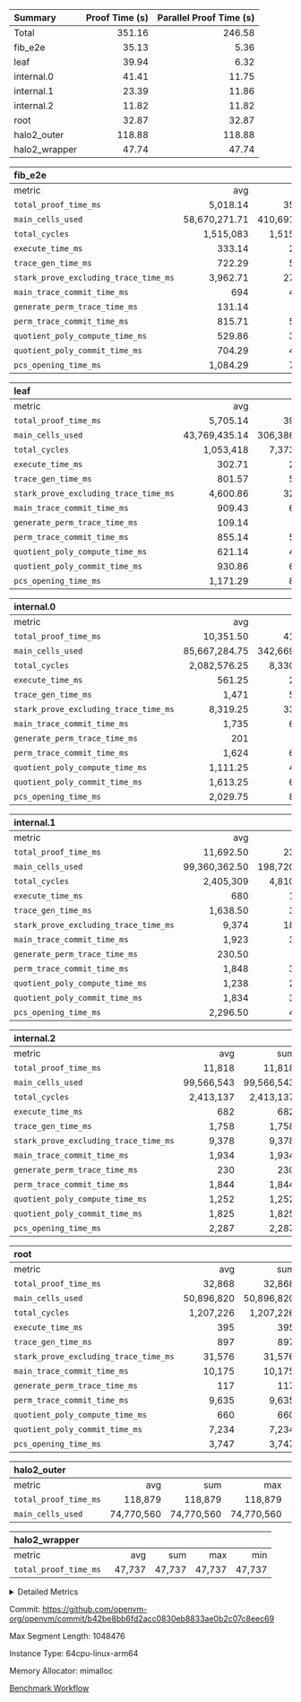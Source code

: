 | Summary | Proof Time (s) | Parallel Proof Time (s) |
|:---|---:|---:|
| Total |  351.16 |  246.58 |
| fib_e2e |  35.13 |  5.36 |
| leaf |  39.94 |  6.32 |
| internal.0 |  41.41 |  11.75 |
| internal.1 |  23.39 |  11.86 |
| internal.2 |  11.82 |  11.82 |
| root |  32.87 |  32.87 |
| halo2_outer |  118.88 |  118.88 |
| halo2_wrapper |  47.74 |  47.74 |


| fib_e2e |||||
|:---|---:|---:|---:|---:|
|metric|avg|sum|max|min|
| `total_proof_time_ms ` |  5,018.14 |  35,127 |  5,359 |  4,878 |
| `main_cells_used     ` |  58,670,271.71 |  410,691,902 |  59,803,937 |  51,985,456 |
| `total_cycles        ` |  1,515,083 |  1,515,083 |  1,515,083 |  1,515,083 |
| `execute_time_ms     ` |  333.14 |  2,332 |  345 |  296 |
| `trace_gen_time_ms   ` |  722.29 |  5,056 |  814 |  615 |
| `stark_prove_excluding_trace_time_ms` |  3,962.71 |  27,739 |  4,270 |  3,731 |
| `main_trace_commit_time_ms` |  694 |  4,858 |  842 |  611 |
| `generate_perm_trace_time_ms` |  131.14 |  918 |  153 |  120 |
| `perm_trace_commit_time_ms` |  815.71 |  5,710 |  877 |  714 |
| `quotient_poly_compute_time_ms` |  529.86 |  3,709 |  541 |  512 |
| `quotient_poly_commit_time_ms` |  704.29 |  4,930 |  795 |  682 |
| `pcs_opening_time_ms ` |  1,084.29 |  7,590 |  1,106 |  1,059 |

| leaf |||||
|:---|---:|---:|---:|---:|
|metric|avg|sum|max|min|
| `total_proof_time_ms ` |  5,705.14 |  39,936 |  6,315 |  5,559 |
| `main_cells_used     ` |  43,769,435.14 |  306,386,046 |  50,685,677 |  41,980,387 |
| `total_cycles        ` |  1,053,418 |  7,373,926 |  1,243,098 |  1,004,233 |
| `execute_time_ms     ` |  302.71 |  2,119 |  333 |  293 |
| `trace_gen_time_ms   ` |  801.57 |  5,611 |  968 |  751 |
| `stark_prove_excluding_trace_time_ms` |  4,600.86 |  32,206 |  5,014 |  4,501 |
| `main_trace_commit_time_ms` |  909.43 |  6,366 |  1,009 |  881 |
| `generate_perm_trace_time_ms` |  109.14 |  764 |  117 |  107 |
| `perm_trace_commit_time_ms` |  855.14 |  5,986 |  922 |  824 |
| `quotient_poly_compute_time_ms` |  621.14 |  4,348 |  684 |  595 |
| `quotient_poly_commit_time_ms` |  930.86 |  6,516 |  1,015 |  898 |
| `pcs_opening_time_ms ` |  1,171.29 |  8,199 |  1,263 |  1,144 |

| internal.0 |||||
|:---|---:|---:|---:|---:|
|metric|avg|sum|max|min|
| `total_proof_time_ms ` |  10,351.50 |  41,406 |  11,749 |  6,477 |
| `main_cells_used     ` |  85,667,284.75 |  342,669,139 |  97,631,919 |  49,884,982 |
| `total_cycles        ` |  2,082,576.25 |  8,330,305 |  2,380,153 |  1,190,374 |
| `execute_time_ms     ` |  561.25 |  2,245 |  648 |  323 |
| `trace_gen_time_ms   ` |  1,471 |  5,884 |  1,731 |  1,001 |
| `stark_prove_excluding_trace_time_ms` |  8,319.25 |  33,277 |  9,385 |  5,153 |
| `main_trace_commit_time_ms` |  1,735 |  6,940 |  1,954 |  1,146 |
| `generate_perm_trace_time_ms` |  201 |  804 |  230 |  118 |
| `perm_trace_commit_time_ms` |  1,624 |  6,496 |  1,864 |  925 |
| `quotient_poly_compute_time_ms` |  1,111.25 |  4,445 |  1,269 |  681 |
| `quotient_poly_commit_time_ms` |  1,613.25 |  6,453 |  1,825 |  1,009 |
| `pcs_opening_time_ms ` |  2,029.75 |  8,119 |  2,309 |  1,269 |

| internal.1 |||||
|:---|---:|---:|---:|---:|
|metric|avg|sum|max|min|
| `total_proof_time_ms ` |  11,692.50 |  23,385 |  11,858 |  11,527 |
| `main_cells_used     ` |  99,360,362.50 |  198,720,725 |  99,566,651 |  99,154,074 |
| `total_cycles        ` |  2,405,309 |  4,810,618 |  2,413,149 |  2,397,469 |
| `execute_time_ms     ` |  680 |  1,360 |  683 |  677 |
| `trace_gen_time_ms   ` |  1,638.50 |  3,277 |  1,770 |  1,507 |
| `stark_prove_excluding_trace_time_ms` |  9,374 |  18,748 |  9,411 |  9,337 |
| `main_trace_commit_time_ms` |  1,923 |  3,846 |  1,927 |  1,919 |
| `generate_perm_trace_time_ms` |  230.50 |  461 |  233 |  228 |
| `perm_trace_commit_time_ms` |  1,848 |  3,696 |  1,853 |  1,843 |
| `quotient_poly_compute_time_ms` |  1,238 |  2,476 |  1,241 |  1,235 |
| `quotient_poly_commit_time_ms` |  1,834 |  3,668 |  1,838 |  1,830 |
| `pcs_opening_time_ms ` |  2,296.50 |  4,593 |  2,325 |  2,268 |

| internal.2 |||||
|:---|---:|---:|---:|---:|
|metric|avg|sum|max|min|
| `total_proof_time_ms ` |  11,818 |  11,818 |  11,818 |  11,818 |
| `main_cells_used     ` |  99,566,543 |  99,566,543 |  99,566,543 |  99,566,543 |
| `total_cycles        ` |  2,413,137 |  2,413,137 |  2,413,137 |  2,413,137 |
| `execute_time_ms     ` |  682 |  682 |  682 |  682 |
| `trace_gen_time_ms   ` |  1,758 |  1,758 |  1,758 |  1,758 |
| `stark_prove_excluding_trace_time_ms` |  9,378 |  9,378 |  9,378 |  9,378 |
| `main_trace_commit_time_ms` |  1,934 |  1,934 |  1,934 |  1,934 |
| `generate_perm_trace_time_ms` |  230 |  230 |  230 |  230 |
| `perm_trace_commit_time_ms` |  1,844 |  1,844 |  1,844 |  1,844 |
| `quotient_poly_compute_time_ms` |  1,252 |  1,252 |  1,252 |  1,252 |
| `quotient_poly_commit_time_ms` |  1,825 |  1,825 |  1,825 |  1,825 |
| `pcs_opening_time_ms ` |  2,287 |  2,287 |  2,287 |  2,287 |

| root |||||
|:---|---:|---:|---:|---:|
|metric|avg|sum|max|min|
| `total_proof_time_ms ` |  32,868 |  32,868 |  32,868 |  32,868 |
| `main_cells_used     ` |  50,896,820 |  50,896,820 |  50,896,820 |  50,896,820 |
| `total_cycles        ` |  1,207,226 |  1,207,226 |  1,207,226 |  1,207,226 |
| `execute_time_ms     ` |  395 |  395 |  395 |  395 |
| `trace_gen_time_ms   ` |  897 |  897 |  897 |  897 |
| `stark_prove_excluding_trace_time_ms` |  31,576 |  31,576 |  31,576 |  31,576 |
| `main_trace_commit_time_ms` |  10,175 |  10,175 |  10,175 |  10,175 |
| `generate_perm_trace_time_ms` |  117 |  117 |  117 |  117 |
| `perm_trace_commit_time_ms` |  9,635 |  9,635 |  9,635 |  9,635 |
| `quotient_poly_compute_time_ms` |  660 |  660 |  660 |  660 |
| `quotient_poly_commit_time_ms` |  7,234 |  7,234 |  7,234 |  7,234 |
| `pcs_opening_time_ms ` |  3,747 |  3,747 |  3,747 |  3,747 |

| halo2_outer |||||
|:---|---:|---:|---:|---:|
|metric|avg|sum|max|min|
| `total_proof_time_ms ` |  118,879 |  118,879 |  118,879 |  118,879 |
| `main_cells_used     ` |  74,770,560 |  74,770,560 |  74,770,560 |  74,770,560 |

| halo2_wrapper |||||
|:---|---:|---:|---:|---:|
|metric|avg|sum|max|min|
| `total_proof_time_ms ` |  47,737 |  47,737 |  47,737 |  47,737 |



<details>
<summary>Detailed Metrics</summary>

|  | execute_time_ms |
| --- |
|  | 345 | 

| group | total_proof_time_ms | num_segments | main_cells_used |
| --- | --- | --- | --- |
| fib_e2e |  | 7 |  | 
| halo2_outer | 118,879 |  | 74,770,560 | 
| halo2_wrapper | 47,737 |  |  | 

| group | air_name | idx | rows | prep_cols | perm_cols | main_cols | cells |
| --- | --- | --- | --- | --- | --- | --- | --- |
| internal.0 | AccessAdapterAir<2> | 0 | 524,288 |  | 12 | 11 | 12,058,624 | 
| internal.0 | AccessAdapterAir<2> | 1 | 524,288 |  | 12 | 11 | 12,058,624 | 
| internal.0 | AccessAdapterAir<2> | 2 | 524,288 |  | 12 | 11 | 12,058,624 | 
| internal.0 | AccessAdapterAir<2> | 3 | 262,144 |  | 12 | 11 | 6,029,312 | 
| internal.0 | AccessAdapterAir<4> | 0 | 262,144 |  | 12 | 13 | 6,553,600 | 
| internal.0 | AccessAdapterAir<4> | 1 | 262,144 |  | 12 | 13 | 6,553,600 | 
| internal.0 | AccessAdapterAir<4> | 2 | 262,144 |  | 12 | 13 | 6,553,600 | 
| internal.0 | AccessAdapterAir<4> | 3 | 131,072 |  | 12 | 13 | 3,276,800 | 
| internal.0 | AccessAdapterAir<8> | 0 | 512 |  | 12 | 17 | 14,848 | 
| internal.0 | AccessAdapterAir<8> | 1 | 512 |  | 12 | 17 | 14,848 | 
| internal.0 | AccessAdapterAir<8> | 2 | 512 |  | 12 | 17 | 14,848 | 
| internal.0 | AccessAdapterAir<8> | 3 | 256 |  | 12 | 17 | 7,424 | 
| internal.0 | FriReducedOpeningAir | 0 | 262,144 |  | 36 | 25 | 15,990,784 | 
| internal.0 | FriReducedOpeningAir | 1 | 262,144 |  | 36 | 25 | 15,990,784 | 
| internal.0 | FriReducedOpeningAir | 2 | 262,144 |  | 36 | 25 | 15,990,784 | 
| internal.0 | FriReducedOpeningAir | 3 | 131,072 |  | 36 | 25 | 7,995,392 | 
| internal.0 | NativePoseidon2Air<BabyBearParameters>, 1> | 0 | 65,536 |  | 160 | 399 | 36,634,624 | 
| internal.0 | NativePoseidon2Air<BabyBearParameters>, 1> | 1 | 65,536 |  | 160 | 399 | 36,634,624 | 
| internal.0 | NativePoseidon2Air<BabyBearParameters>, 1> | 2 | 65,536 |  | 160 | 399 | 36,634,624 | 
| internal.0 | NativePoseidon2Air<BabyBearParameters>, 1> | 3 | 32,768 |  | 160 | 399 | 18,317,312 | 
| internal.0 | PhantomAir | 0 | 32,768 |  | 8 | 6 | 458,752 | 
| internal.0 | PhantomAir | 1 | 32,768 |  | 8 | 6 | 458,752 | 
| internal.0 | PhantomAir | 2 | 32,768 |  | 8 | 6 | 458,752 | 
| internal.0 | PhantomAir | 3 | 16,384 |  | 8 | 6 | 229,376 | 
| internal.0 | ProgramAir | 0 | 262,144 |  | 8 | 10 | 4,718,592 | 
| internal.0 | ProgramAir | 1 | 262,144 |  | 8 | 10 | 4,718,592 | 
| internal.0 | ProgramAir | 2 | 262,144 |  | 8 | 10 | 4,718,592 | 
| internal.0 | ProgramAir | 3 | 262,144 |  | 8 | 10 | 4,718,592 | 
| internal.0 | VariableRangeCheckerAir | 0 | 262,144 | 2 | 8 | 1 | 2,359,296 | 
| internal.0 | VariableRangeCheckerAir | 1 | 262,144 | 2 | 8 | 1 | 2,359,296 | 
| internal.0 | VariableRangeCheckerAir | 2 | 262,144 | 2 | 8 | 1 | 2,359,296 | 
| internal.0 | VariableRangeCheckerAir | 3 | 262,144 | 2 | 8 | 1 | 2,359,296 | 
| internal.0 | VmAirWrapper<AluNativeAdapterAir, FieldArithmeticCoreAir> | 0 | 2,097,152 |  | 20 | 29 | 102,760,448 | 
| internal.0 | VmAirWrapper<AluNativeAdapterAir, FieldArithmeticCoreAir> | 1 | 2,097,152 |  | 20 | 29 | 102,760,448 | 
| internal.0 | VmAirWrapper<AluNativeAdapterAir, FieldArithmeticCoreAir> | 2 | 2,097,152 |  | 20 | 29 | 102,760,448 | 
| internal.0 | VmAirWrapper<AluNativeAdapterAir, FieldArithmeticCoreAir> | 3 | 1,048,576 |  | 20 | 29 | 51,380,224 | 
| internal.0 | VmAirWrapper<BranchNativeAdapterAir, BranchEqualCoreAir<1> | 0 | 524,288 |  | 16 | 23 | 20,447,232 | 
| internal.0 | VmAirWrapper<BranchNativeAdapterAir, BranchEqualCoreAir<1> | 1 | 524,288 |  | 16 | 23 | 20,447,232 | 
| internal.0 | VmAirWrapper<BranchNativeAdapterAir, BranchEqualCoreAir<1> | 2 | 524,288 |  | 16 | 23 | 20,447,232 | 
| internal.0 | VmAirWrapper<BranchNativeAdapterAir, BranchEqualCoreAir<1> | 3 | 262,144 |  | 16 | 23 | 10,223,616 | 
| internal.0 | VmAirWrapper<JalNativeAdapterAir, JalCoreAir> | 0 | 65,536 |  | 12 | 9 | 1,376,256 | 
| internal.0 | VmAirWrapper<JalNativeAdapterAir, JalCoreAir> | 1 | 65,536 |  | 12 | 9 | 1,376,256 | 
| internal.0 | VmAirWrapper<JalNativeAdapterAir, JalCoreAir> | 2 | 65,536 |  | 12 | 9 | 1,376,256 | 
| internal.0 | VmAirWrapper<JalNativeAdapterAir, JalCoreAir> | 3 | 32,768 |  | 12 | 9 | 688,128 | 
| internal.0 | VmAirWrapper<NativeAdapterAir<2, 0>, PublicValuesCoreAir> | 0 | 64 |  | 16 | 23 | 2,496 | 
| internal.0 | VmAirWrapper<NativeAdapterAir<2, 0>, PublicValuesCoreAir> | 1 | 64 |  | 16 | 23 | 2,496 | 
| internal.0 | VmAirWrapper<NativeAdapterAir<2, 0>, PublicValuesCoreAir> | 2 | 64 |  | 16 | 23 | 2,496 | 
| internal.0 | VmAirWrapper<NativeAdapterAir<2, 0>, PublicValuesCoreAir> | 3 | 64 |  | 16 | 23 | 2,496 | 
| internal.0 | VmAirWrapper<NativeLoadStoreAdapterAir<1>, NativeLoadStoreCoreAir<1> | 0 | 1,048,576 |  | 24 | 22 | 48,234,496 | 
| internal.0 | VmAirWrapper<NativeLoadStoreAdapterAir<1>, NativeLoadStoreCoreAir<1> | 1 | 1,048,576 |  | 24 | 22 | 48,234,496 | 
| internal.0 | VmAirWrapper<NativeLoadStoreAdapterAir<1>, NativeLoadStoreCoreAir<1> | 2 | 1,048,576 |  | 24 | 22 | 48,234,496 | 
| internal.0 | VmAirWrapper<NativeLoadStoreAdapterAir<1>, NativeLoadStoreCoreAir<1> | 3 | 524,288 |  | 24 | 22 | 24,117,248 | 
| internal.0 | VmAirWrapper<NativeLoadStoreAdapterAir<4>, NativeLoadStoreCoreAir<4> | 0 | 131,072 |  | 24 | 31 | 7,208,960 | 
| internal.0 | VmAirWrapper<NativeLoadStoreAdapterAir<4>, NativeLoadStoreCoreAir<4> | 1 | 131,072 |  | 24 | 31 | 7,208,960 | 
| internal.0 | VmAirWrapper<NativeLoadStoreAdapterAir<4>, NativeLoadStoreCoreAir<4> | 2 | 131,072 |  | 24 | 31 | 7,208,960 | 
| internal.0 | VmAirWrapper<NativeLoadStoreAdapterAir<4>, NativeLoadStoreCoreAir<4> | 3 | 65,536 |  | 24 | 31 | 3,604,480 | 
| internal.0 | VmAirWrapper<NativeVectorizedAdapterAir<4>, FieldExtensionCoreAir> | 0 | 131,072 |  | 20 | 38 | 7,602,176 | 
| internal.0 | VmAirWrapper<NativeVectorizedAdapterAir<4>, FieldExtensionCoreAir> | 1 | 131,072 |  | 20 | 38 | 7,602,176 | 
| internal.0 | VmAirWrapper<NativeVectorizedAdapterAir<4>, FieldExtensionCoreAir> | 2 | 131,072 |  | 20 | 38 | 7,602,176 | 
| internal.0 | VmAirWrapper<NativeVectorizedAdapterAir<4>, FieldExtensionCoreAir> | 3 | 65,536 |  | 20 | 38 | 3,801,088 | 
| internal.0 | VmConnectorAir | 0 | 2 | 1 | 8 | 4 | 24 | 
| internal.0 | VmConnectorAir | 1 | 2 | 1 | 8 | 4 | 24 | 
| internal.0 | VmConnectorAir | 2 | 2 | 1 | 8 | 4 | 24 | 
| internal.0 | VmConnectorAir | 3 | 2 | 1 | 8 | 4 | 24 | 
| internal.0 | VolatileBoundaryAir | 0 | 524,288 |  | 8 | 11 | 9,961,472 | 
| internal.0 | VolatileBoundaryAir | 1 | 524,288 |  | 8 | 11 | 9,961,472 | 
| internal.0 | VolatileBoundaryAir | 2 | 524,288 |  | 8 | 11 | 9,961,472 | 
| internal.0 | VolatileBoundaryAir | 3 | 262,144 |  | 8 | 11 | 4,980,736 | 
| internal.1 | AccessAdapterAir<2> | 4 | 524,288 |  | 12 | 11 | 12,058,624 | 
| internal.1 | AccessAdapterAir<2> | 5 | 524,288 |  | 12 | 11 | 12,058,624 | 
| internal.1 | AccessAdapterAir<4> | 4 | 262,144 |  | 12 | 13 | 6,553,600 | 
| internal.1 | AccessAdapterAir<4> | 5 | 262,144 |  | 12 | 13 | 6,553,600 | 
| internal.1 | AccessAdapterAir<8> | 4 | 512 |  | 12 | 17 | 14,848 | 
| internal.1 | AccessAdapterAir<8> | 5 | 512 |  | 12 | 17 | 14,848 | 
| internal.1 | FriReducedOpeningAir | 4 | 262,144 |  | 36 | 25 | 15,990,784 | 
| internal.1 | FriReducedOpeningAir | 5 | 262,144 |  | 36 | 25 | 15,990,784 | 
| internal.1 | NativePoseidon2Air<BabyBearParameters>, 1> | 4 | 65,536 |  | 160 | 399 | 36,634,624 | 
| internal.1 | NativePoseidon2Air<BabyBearParameters>, 1> | 5 | 65,536 |  | 160 | 399 | 36,634,624 | 
| internal.1 | PhantomAir | 4 | 32,768 |  | 8 | 6 | 458,752 | 
| internal.1 | PhantomAir | 5 | 32,768 |  | 8 | 6 | 458,752 | 
| internal.1 | ProgramAir | 4 | 262,144 |  | 8 | 10 | 4,718,592 | 
| internal.1 | ProgramAir | 5 | 262,144 |  | 8 | 10 | 4,718,592 | 
| internal.1 | VariableRangeCheckerAir | 4 | 262,144 | 2 | 8 | 1 | 2,359,296 | 
| internal.1 | VariableRangeCheckerAir | 5 | 262,144 | 2 | 8 | 1 | 2,359,296 | 
| internal.1 | VmAirWrapper<AluNativeAdapterAir, FieldArithmeticCoreAir> | 4 | 2,097,152 |  | 20 | 29 | 102,760,448 | 
| internal.1 | VmAirWrapper<AluNativeAdapterAir, FieldArithmeticCoreAir> | 5 | 2,097,152 |  | 20 | 29 | 102,760,448 | 
| internal.1 | VmAirWrapper<BranchNativeAdapterAir, BranchEqualCoreAir<1> | 4 | 524,288 |  | 16 | 23 | 20,447,232 | 
| internal.1 | VmAirWrapper<BranchNativeAdapterAir, BranchEqualCoreAir<1> | 5 | 524,288 |  | 16 | 23 | 20,447,232 | 
| internal.1 | VmAirWrapper<JalNativeAdapterAir, JalCoreAir> | 4 | 65,536 |  | 12 | 9 | 1,376,256 | 
| internal.1 | VmAirWrapper<JalNativeAdapterAir, JalCoreAir> | 5 | 65,536 |  | 12 | 9 | 1,376,256 | 
| internal.1 | VmAirWrapper<NativeAdapterAir<2, 0>, PublicValuesCoreAir> | 4 | 64 |  | 16 | 23 | 2,496 | 
| internal.1 | VmAirWrapper<NativeAdapterAir<2, 0>, PublicValuesCoreAir> | 5 | 64 |  | 16 | 23 | 2,496 | 
| internal.1 | VmAirWrapper<NativeLoadStoreAdapterAir<1>, NativeLoadStoreCoreAir<1> | 4 | 1,048,576 |  | 24 | 22 | 48,234,496 | 
| internal.1 | VmAirWrapper<NativeLoadStoreAdapterAir<1>, NativeLoadStoreCoreAir<1> | 5 | 1,048,576 |  | 24 | 22 | 48,234,496 | 
| internal.1 | VmAirWrapper<NativeLoadStoreAdapterAir<4>, NativeLoadStoreCoreAir<4> | 4 | 131,072 |  | 24 | 31 | 7,208,960 | 
| internal.1 | VmAirWrapper<NativeLoadStoreAdapterAir<4>, NativeLoadStoreCoreAir<4> | 5 | 131,072 |  | 24 | 31 | 7,208,960 | 
| internal.1 | VmAirWrapper<NativeVectorizedAdapterAir<4>, FieldExtensionCoreAir> | 4 | 131,072 |  | 20 | 38 | 7,602,176 | 
| internal.1 | VmAirWrapper<NativeVectorizedAdapterAir<4>, FieldExtensionCoreAir> | 5 | 131,072 |  | 20 | 38 | 7,602,176 | 
| internal.1 | VmConnectorAir | 4 | 2 | 1 | 8 | 4 | 24 | 
| internal.1 | VmConnectorAir | 5 | 2 | 1 | 8 | 4 | 24 | 
| internal.1 | VolatileBoundaryAir | 4 | 524,288 |  | 8 | 11 | 9,961,472 | 
| internal.1 | VolatileBoundaryAir | 5 | 524,288 |  | 8 | 11 | 9,961,472 | 
| internal.2 | AccessAdapterAir<2> | 6 | 524,288 |  | 12 | 11 | 12,058,624 | 
| internal.2 | AccessAdapterAir<4> | 6 | 262,144 |  | 12 | 13 | 6,553,600 | 
| internal.2 | AccessAdapterAir<8> | 6 | 512 |  | 12 | 17 | 14,848 | 
| internal.2 | FriReducedOpeningAir | 6 | 262,144 |  | 36 | 25 | 15,990,784 | 
| internal.2 | NativePoseidon2Air<BabyBearParameters>, 1> | 6 | 65,536 |  | 160 | 399 | 36,634,624 | 
| internal.2 | PhantomAir | 6 | 32,768 |  | 8 | 6 | 458,752 | 
| internal.2 | ProgramAir | 6 | 262,144 |  | 8 | 10 | 4,718,592 | 
| internal.2 | VariableRangeCheckerAir | 6 | 262,144 | 2 | 8 | 1 | 2,359,296 | 
| internal.2 | VmAirWrapper<AluNativeAdapterAir, FieldArithmeticCoreAir> | 6 | 2,097,152 |  | 20 | 29 | 102,760,448 | 
| internal.2 | VmAirWrapper<BranchNativeAdapterAir, BranchEqualCoreAir<1> | 6 | 524,288 |  | 16 | 23 | 20,447,232 | 
| internal.2 | VmAirWrapper<JalNativeAdapterAir, JalCoreAir> | 6 | 65,536 |  | 12 | 9 | 1,376,256 | 
| internal.2 | VmAirWrapper<NativeAdapterAir<2, 0>, PublicValuesCoreAir> | 6 | 64 |  | 16 | 23 | 2,496 | 
| internal.2 | VmAirWrapper<NativeLoadStoreAdapterAir<1>, NativeLoadStoreCoreAir<1> | 6 | 1,048,576 |  | 24 | 22 | 48,234,496 | 
| internal.2 | VmAirWrapper<NativeLoadStoreAdapterAir<4>, NativeLoadStoreCoreAir<4> | 6 | 131,072 |  | 24 | 31 | 7,208,960 | 
| internal.2 | VmAirWrapper<NativeVectorizedAdapterAir<4>, FieldExtensionCoreAir> | 6 | 131,072 |  | 20 | 38 | 7,602,176 | 
| internal.2 | VmConnectorAir | 6 | 2 | 1 | 8 | 4 | 24 | 
| internal.2 | VolatileBoundaryAir | 6 | 524,288 |  | 8 | 11 | 9,961,472 | 
| leaf | AccessAdapterAir<2> | 0 | 262,144 |  | 12 | 11 | 6,029,312 | 
| leaf | AccessAdapterAir<2> | 1 | 262,144 |  | 12 | 11 | 6,029,312 | 
| leaf | AccessAdapterAir<2> | 2 | 262,144 |  | 12 | 11 | 6,029,312 | 
| leaf | AccessAdapterAir<2> | 3 | 262,144 |  | 12 | 11 | 6,029,312 | 
| leaf | AccessAdapterAir<2> | 4 | 262,144 |  | 12 | 11 | 6,029,312 | 
| leaf | AccessAdapterAir<2> | 5 | 262,144 |  | 12 | 11 | 6,029,312 | 
| leaf | AccessAdapterAir<2> | 6 | 262,144 |  | 12 | 11 | 6,029,312 | 
| leaf | AccessAdapterAir<4> | 0 | 131,072 |  | 12 | 13 | 3,276,800 | 
| leaf | AccessAdapterAir<4> | 1 | 131,072 |  | 12 | 13 | 3,276,800 | 
| leaf | AccessAdapterAir<4> | 2 | 131,072 |  | 12 | 13 | 3,276,800 | 
| leaf | AccessAdapterAir<4> | 3 | 131,072 |  | 12 | 13 | 3,276,800 | 
| leaf | AccessAdapterAir<4> | 4 | 131,072 |  | 12 | 13 | 3,276,800 | 
| leaf | AccessAdapterAir<4> | 5 | 131,072 |  | 12 | 13 | 3,276,800 | 
| leaf | AccessAdapterAir<4> | 6 | 131,072 |  | 12 | 13 | 3,276,800 | 
| leaf | AccessAdapterAir<8> | 0 | 256 |  | 12 | 17 | 7,424 | 
| leaf | AccessAdapterAir<8> | 1 | 256 |  | 12 | 17 | 7,424 | 
| leaf | AccessAdapterAir<8> | 2 | 256 |  | 12 | 17 | 7,424 | 
| leaf | AccessAdapterAir<8> | 3 | 256 |  | 12 | 17 | 7,424 | 
| leaf | AccessAdapterAir<8> | 4 | 256 |  | 12 | 17 | 7,424 | 
| leaf | AccessAdapterAir<8> | 5 | 256 |  | 12 | 17 | 7,424 | 
| leaf | AccessAdapterAir<8> | 6 | 512 |  | 12 | 17 | 14,848 | 
| leaf | FriReducedOpeningAir | 0 | 131,072 |  | 36 | 25 | 7,995,392 | 
| leaf | FriReducedOpeningAir | 1 | 131,072 |  | 36 | 25 | 7,995,392 | 
| leaf | FriReducedOpeningAir | 2 | 131,072 |  | 36 | 25 | 7,995,392 | 
| leaf | FriReducedOpeningAir | 3 | 131,072 |  | 36 | 25 | 7,995,392 | 
| leaf | FriReducedOpeningAir | 4 | 131,072 |  | 36 | 25 | 7,995,392 | 
| leaf | FriReducedOpeningAir | 5 | 131,072 |  | 36 | 25 | 7,995,392 | 
| leaf | FriReducedOpeningAir | 6 | 131,072 |  | 36 | 25 | 7,995,392 | 
| leaf | NativePoseidon2Air<BabyBearParameters>, 1> | 0 | 32,768 |  | 160 | 399 | 18,317,312 | 
| leaf | NativePoseidon2Air<BabyBearParameters>, 1> | 1 | 32,768 |  | 160 | 399 | 18,317,312 | 
| leaf | NativePoseidon2Air<BabyBearParameters>, 1> | 2 | 32,768 |  | 160 | 399 | 18,317,312 | 
| leaf | NativePoseidon2Air<BabyBearParameters>, 1> | 3 | 32,768 |  | 160 | 399 | 18,317,312 | 
| leaf | NativePoseidon2Air<BabyBearParameters>, 1> | 4 | 32,768 |  | 160 | 399 | 18,317,312 | 
| leaf | NativePoseidon2Air<BabyBearParameters>, 1> | 5 | 32,768 |  | 160 | 399 | 18,317,312 | 
| leaf | NativePoseidon2Air<BabyBearParameters>, 1> | 6 | 32,768 |  | 160 | 399 | 18,317,312 | 
| leaf | PhantomAir | 0 | 16,384 |  | 8 | 6 | 229,376 | 
| leaf | PhantomAir | 1 | 8,192 |  | 8 | 6 | 114,688 | 
| leaf | PhantomAir | 2 | 8,192 |  | 8 | 6 | 114,688 | 
| leaf | PhantomAir | 3 | 8,192 |  | 8 | 6 | 114,688 | 
| leaf | PhantomAir | 4 | 8,192 |  | 8 | 6 | 114,688 | 
| leaf | PhantomAir | 5 | 8,192 |  | 8 | 6 | 114,688 | 
| leaf | PhantomAir | 6 | 16,384 |  | 8 | 6 | 229,376 | 
| leaf | ProgramAir | 0 | 131,072 |  | 8 | 10 | 2,359,296 | 
| leaf | ProgramAir | 1 | 131,072 |  | 8 | 10 | 2,359,296 | 
| leaf | ProgramAir | 2 | 131,072 |  | 8 | 10 | 2,359,296 | 
| leaf | ProgramAir | 3 | 131,072 |  | 8 | 10 | 2,359,296 | 
| leaf | ProgramAir | 4 | 131,072 |  | 8 | 10 | 2,359,296 | 
| leaf | ProgramAir | 5 | 131,072 |  | 8 | 10 | 2,359,296 | 
| leaf | ProgramAir | 6 | 131,072 |  | 8 | 10 | 2,359,296 | 
| leaf | VariableRangeCheckerAir | 0 | 262,144 | 2 | 8 | 1 | 2,359,296 | 
| leaf | VariableRangeCheckerAir | 1 | 262,144 | 2 | 8 | 1 | 2,359,296 | 
| leaf | VariableRangeCheckerAir | 2 | 262,144 | 2 | 8 | 1 | 2,359,296 | 
| leaf | VariableRangeCheckerAir | 3 | 262,144 | 2 | 8 | 1 | 2,359,296 | 
| leaf | VariableRangeCheckerAir | 4 | 262,144 | 2 | 8 | 1 | 2,359,296 | 
| leaf | VariableRangeCheckerAir | 5 | 262,144 | 2 | 8 | 1 | 2,359,296 | 
| leaf | VariableRangeCheckerAir | 6 | 262,144 | 2 | 8 | 1 | 2,359,296 | 
| leaf | VmAirWrapper<AluNativeAdapterAir, FieldArithmeticCoreAir> | 0 | 1,048,576 |  | 20 | 29 | 51,380,224 | 
| leaf | VmAirWrapper<AluNativeAdapterAir, FieldArithmeticCoreAir> | 1 | 1,048,576 |  | 20 | 29 | 51,380,224 | 
| leaf | VmAirWrapper<AluNativeAdapterAir, FieldArithmeticCoreAir> | 2 | 1,048,576 |  | 20 | 29 | 51,380,224 | 
| leaf | VmAirWrapper<AluNativeAdapterAir, FieldArithmeticCoreAir> | 3 | 1,048,576 |  | 20 | 29 | 51,380,224 | 
| leaf | VmAirWrapper<AluNativeAdapterAir, FieldArithmeticCoreAir> | 4 | 1,048,576 |  | 20 | 29 | 51,380,224 | 
| leaf | VmAirWrapper<AluNativeAdapterAir, FieldArithmeticCoreAir> | 5 | 1,048,576 |  | 20 | 29 | 51,380,224 | 
| leaf | VmAirWrapper<AluNativeAdapterAir, FieldArithmeticCoreAir> | 6 | 1,048,576 |  | 20 | 29 | 51,380,224 | 
| leaf | VmAirWrapper<BranchNativeAdapterAir, BranchEqualCoreAir<1> | 0 | 262,144 |  | 16 | 23 | 10,223,616 | 
| leaf | VmAirWrapper<BranchNativeAdapterAir, BranchEqualCoreAir<1> | 1 | 262,144 |  | 16 | 23 | 10,223,616 | 
| leaf | VmAirWrapper<BranchNativeAdapterAir, BranchEqualCoreAir<1> | 2 | 262,144 |  | 16 | 23 | 10,223,616 | 
| leaf | VmAirWrapper<BranchNativeAdapterAir, BranchEqualCoreAir<1> | 3 | 262,144 |  | 16 | 23 | 10,223,616 | 
| leaf | VmAirWrapper<BranchNativeAdapterAir, BranchEqualCoreAir<1> | 4 | 262,144 |  | 16 | 23 | 10,223,616 | 
| leaf | VmAirWrapper<BranchNativeAdapterAir, BranchEqualCoreAir<1> | 5 | 262,144 |  | 16 | 23 | 10,223,616 | 
| leaf | VmAirWrapper<BranchNativeAdapterAir, BranchEqualCoreAir<1> | 6 | 262,144 |  | 16 | 23 | 10,223,616 | 
| leaf | VmAirWrapper<JalNativeAdapterAir, JalCoreAir> | 0 | 32,768 |  | 12 | 9 | 688,128 | 
| leaf | VmAirWrapper<JalNativeAdapterAir, JalCoreAir> | 1 | 32,768 |  | 12 | 9 | 688,128 | 
| leaf | VmAirWrapper<JalNativeAdapterAir, JalCoreAir> | 2 | 32,768 |  | 12 | 9 | 688,128 | 
| leaf | VmAirWrapper<JalNativeAdapterAir, JalCoreAir> | 3 | 32,768 |  | 12 | 9 | 688,128 | 
| leaf | VmAirWrapper<JalNativeAdapterAir, JalCoreAir> | 4 | 32,768 |  | 12 | 9 | 688,128 | 
| leaf | VmAirWrapper<JalNativeAdapterAir, JalCoreAir> | 5 | 32,768 |  | 12 | 9 | 688,128 | 
| leaf | VmAirWrapper<JalNativeAdapterAir, JalCoreAir> | 6 | 32,768 |  | 12 | 9 | 688,128 | 
| leaf | VmAirWrapper<NativeAdapterAir<2, 0>, PublicValuesCoreAir> | 0 | 64 |  | 16 | 23 | 2,496 | 
| leaf | VmAirWrapper<NativeAdapterAir<2, 0>, PublicValuesCoreAir> | 1 | 64 |  | 16 | 23 | 2,496 | 
| leaf | VmAirWrapper<NativeAdapterAir<2, 0>, PublicValuesCoreAir> | 2 | 64 |  | 16 | 23 | 2,496 | 
| leaf | VmAirWrapper<NativeAdapterAir<2, 0>, PublicValuesCoreAir> | 3 | 64 |  | 16 | 23 | 2,496 | 
| leaf | VmAirWrapper<NativeAdapterAir<2, 0>, PublicValuesCoreAir> | 4 | 64 |  | 16 | 23 | 2,496 | 
| leaf | VmAirWrapper<NativeAdapterAir<2, 0>, PublicValuesCoreAir> | 5 | 64 |  | 16 | 23 | 2,496 | 
| leaf | VmAirWrapper<NativeAdapterAir<2, 0>, PublicValuesCoreAir> | 6 | 64 |  | 16 | 23 | 2,496 | 
| leaf | VmAirWrapper<NativeLoadStoreAdapterAir<1>, NativeLoadStoreCoreAir<1> | 0 | 524,288 |  | 24 | 22 | 24,117,248 | 
| leaf | VmAirWrapper<NativeLoadStoreAdapterAir<1>, NativeLoadStoreCoreAir<1> | 1 | 262,144 |  | 24 | 22 | 12,058,624 | 
| leaf | VmAirWrapper<NativeLoadStoreAdapterAir<1>, NativeLoadStoreCoreAir<1> | 2 | 262,144 |  | 24 | 22 | 12,058,624 | 
| leaf | VmAirWrapper<NativeLoadStoreAdapterAir<1>, NativeLoadStoreCoreAir<1> | 3 | 262,144 |  | 24 | 22 | 12,058,624 | 
| leaf | VmAirWrapper<NativeLoadStoreAdapterAir<1>, NativeLoadStoreCoreAir<1> | 4 | 262,144 |  | 24 | 22 | 12,058,624 | 
| leaf | VmAirWrapper<NativeLoadStoreAdapterAir<1>, NativeLoadStoreCoreAir<1> | 5 | 262,144 |  | 24 | 22 | 12,058,624 | 
| leaf | VmAirWrapper<NativeLoadStoreAdapterAir<1>, NativeLoadStoreCoreAir<1> | 6 | 262,144 |  | 24 | 22 | 12,058,624 | 
| leaf | VmAirWrapper<NativeLoadStoreAdapterAir<4>, NativeLoadStoreCoreAir<4> | 0 | 65,536 |  | 24 | 31 | 3,604,480 | 
| leaf | VmAirWrapper<NativeLoadStoreAdapterAir<4>, NativeLoadStoreCoreAir<4> | 1 | 65,536 |  | 24 | 31 | 3,604,480 | 
| leaf | VmAirWrapper<NativeLoadStoreAdapterAir<4>, NativeLoadStoreCoreAir<4> | 2 | 65,536 |  | 24 | 31 | 3,604,480 | 
| leaf | VmAirWrapper<NativeLoadStoreAdapterAir<4>, NativeLoadStoreCoreAir<4> | 3 | 65,536 |  | 24 | 31 | 3,604,480 | 
| leaf | VmAirWrapper<NativeLoadStoreAdapterAir<4>, NativeLoadStoreCoreAir<4> | 4 | 65,536 |  | 24 | 31 | 3,604,480 | 
| leaf | VmAirWrapper<NativeLoadStoreAdapterAir<4>, NativeLoadStoreCoreAir<4> | 5 | 65,536 |  | 24 | 31 | 3,604,480 | 
| leaf | VmAirWrapper<NativeLoadStoreAdapterAir<4>, NativeLoadStoreCoreAir<4> | 6 | 65,536 |  | 24 | 31 | 3,604,480 | 
| leaf | VmAirWrapper<NativeVectorizedAdapterAir<4>, FieldExtensionCoreAir> | 0 | 65,536 |  | 20 | 38 | 3,801,088 | 
| leaf | VmAirWrapper<NativeVectorizedAdapterAir<4>, FieldExtensionCoreAir> | 1 | 65,536 |  | 20 | 38 | 3,801,088 | 
| leaf | VmAirWrapper<NativeVectorizedAdapterAir<4>, FieldExtensionCoreAir> | 2 | 65,536 |  | 20 | 38 | 3,801,088 | 
| leaf | VmAirWrapper<NativeVectorizedAdapterAir<4>, FieldExtensionCoreAir> | 3 | 65,536 |  | 20 | 38 | 3,801,088 | 
| leaf | VmAirWrapper<NativeVectorizedAdapterAir<4>, FieldExtensionCoreAir> | 4 | 65,536 |  | 20 | 38 | 3,801,088 | 
| leaf | VmAirWrapper<NativeVectorizedAdapterAir<4>, FieldExtensionCoreAir> | 5 | 65,536 |  | 20 | 38 | 3,801,088 | 
| leaf | VmAirWrapper<NativeVectorizedAdapterAir<4>, FieldExtensionCoreAir> | 6 | 65,536 |  | 20 | 38 | 3,801,088 | 
| leaf | VmConnectorAir | 0 | 2 | 1 | 8 | 4 | 24 | 
| leaf | VmConnectorAir | 1 | 2 | 1 | 8 | 4 | 24 | 
| leaf | VmConnectorAir | 2 | 2 | 1 | 8 | 4 | 24 | 
| leaf | VmConnectorAir | 3 | 2 | 1 | 8 | 4 | 24 | 
| leaf | VmConnectorAir | 4 | 2 | 1 | 8 | 4 | 24 | 
| leaf | VmConnectorAir | 5 | 2 | 1 | 8 | 4 | 24 | 
| leaf | VmConnectorAir | 6 | 2 | 1 | 8 | 4 | 24 | 
| leaf | VolatileBoundaryAir | 0 | 262,144 |  | 8 | 11 | 4,980,736 | 
| leaf | VolatileBoundaryAir | 1 | 262,144 |  | 8 | 11 | 4,980,736 | 
| leaf | VolatileBoundaryAir | 2 | 262,144 |  | 8 | 11 | 4,980,736 | 
| leaf | VolatileBoundaryAir | 3 | 262,144 |  | 8 | 11 | 4,980,736 | 
| leaf | VolatileBoundaryAir | 4 | 262,144 |  | 8 | 11 | 4,980,736 | 
| leaf | VolatileBoundaryAir | 5 | 262,144 |  | 8 | 11 | 4,980,736 | 
| leaf | VolatileBoundaryAir | 6 | 262,144 |  | 8 | 11 | 4,980,736 | 
| root | AccessAdapterAir<2> | 0 | 262,144 |  | 12 | 11 | 6,029,312 | 
| root | AccessAdapterAir<4> | 0 | 131,072 |  | 12 | 13 | 3,276,800 | 
| root | AccessAdapterAir<8> | 0 | 256 |  | 12 | 17 | 7,424 | 
| root | FriReducedOpeningAir | 0 | 131,072 |  | 36 | 25 | 7,995,392 | 
| root | NativePoseidon2Air<BabyBearParameters>, 1> | 0 | 32,768 |  | 160 | 399 | 18,317,312 | 
| root | PhantomAir | 0 | 16,384 |  | 8 | 6 | 229,376 | 
| root | ProgramAir | 0 | 262,144 |  | 8 | 10 | 4,718,592 | 
| root | VariableRangeCheckerAir | 0 | 262,144 | 2 | 8 | 1 | 2,359,296 | 
| root | VmAirWrapper<AluNativeAdapterAir, FieldArithmeticCoreAir> | 0 | 1,048,576 |  | 20 | 29 | 51,380,224 | 
| root | VmAirWrapper<BranchNativeAdapterAir, BranchEqualCoreAir<1> | 0 | 262,144 |  | 16 | 23 | 10,223,616 | 
| root | VmAirWrapper<JalNativeAdapterAir, JalCoreAir> | 0 | 32,768 |  | 12 | 9 | 688,128 | 
| root | VmAirWrapper<NativeAdapterAir<2, 0>, PublicValuesCoreAir> | 0 | 64 |  | 16 | 23 | 2,496 | 
| root | VmAirWrapper<NativeLoadStoreAdapterAir<1>, NativeLoadStoreCoreAir<1> | 0 | 524,288 |  | 24 | 22 | 24,117,248 | 
| root | VmAirWrapper<NativeLoadStoreAdapterAir<4>, NativeLoadStoreCoreAir<4> | 0 | 65,536 |  | 24 | 31 | 3,604,480 | 
| root | VmAirWrapper<NativeVectorizedAdapterAir<4>, FieldExtensionCoreAir> | 0 | 65,536 |  | 20 | 38 | 3,801,088 | 
| root | VmConnectorAir | 0 | 2 | 1 | 8 | 4 | 24 | 
| root | VolatileBoundaryAir | 0 | 262,144 |  | 8 | 11 | 4,980,736 | 

| group | air_name | segment | rows | prep_cols | perm_cols | main_cols | cells |
| --- | --- | --- | --- | --- | --- | --- | --- |
| fib_e2e | AccessAdapterAir<8> | 0 | 32 |  | 12 | 17 | 928 | 
| fib_e2e | AccessAdapterAir<8> | 1 | 16 |  | 12 | 17 | 464 | 
| fib_e2e | AccessAdapterAir<8> | 2 | 16 |  | 12 | 17 | 464 | 
| fib_e2e | AccessAdapterAir<8> | 3 | 16 |  | 12 | 17 | 464 | 
| fib_e2e | AccessAdapterAir<8> | 4 | 16 |  | 12 | 17 | 464 | 
| fib_e2e | AccessAdapterAir<8> | 5 | 16 |  | 12 | 17 | 464 | 
| fib_e2e | AccessAdapterAir<8> | 6 | 32 |  | 12 | 17 | 928 | 
| fib_e2e | BitwiseOperationLookupAir<8> | 0 | 65,536 | 3 | 8 | 2 | 655,360 | 
| fib_e2e | BitwiseOperationLookupAir<8> | 1 | 65,536 | 3 | 8 | 2 | 655,360 | 
| fib_e2e | BitwiseOperationLookupAir<8> | 2 | 65,536 | 3 | 8 | 2 | 655,360 | 
| fib_e2e | BitwiseOperationLookupAir<8> | 3 | 65,536 | 3 | 8 | 2 | 655,360 | 
| fib_e2e | BitwiseOperationLookupAir<8> | 4 | 65,536 | 3 | 8 | 2 | 655,360 | 
| fib_e2e | BitwiseOperationLookupAir<8> | 5 | 65,536 | 3 | 8 | 2 | 655,360 | 
| fib_e2e | BitwiseOperationLookupAir<8> | 6 | 65,536 | 3 | 8 | 2 | 655,360 | 
| fib_e2e | MemoryMerkleAir<8> | 0 | 256 |  | 12 | 32 | 11,264 | 
| fib_e2e | MemoryMerkleAir<8> | 1 | 128 |  | 12 | 32 | 5,632 | 
| fib_e2e | MemoryMerkleAir<8> | 2 | 128 |  | 12 | 32 | 5,632 | 
| fib_e2e | MemoryMerkleAir<8> | 3 | 128 |  | 12 | 32 | 5,632 | 
| fib_e2e | MemoryMerkleAir<8> | 4 | 128 |  | 12 | 32 | 5,632 | 
| fib_e2e | MemoryMerkleAir<8> | 5 | 128 |  | 12 | 32 | 5,632 | 
| fib_e2e | MemoryMerkleAir<8> | 6 | 256 |  | 12 | 32 | 11,264 | 
| fib_e2e | PersistentBoundaryAir<8> | 0 | 32 |  | 8 | 20 | 896 | 
| fib_e2e | PersistentBoundaryAir<8> | 1 | 16 |  | 8 | 20 | 448 | 
| fib_e2e | PersistentBoundaryAir<8> | 2 | 16 |  | 8 | 20 | 448 | 
| fib_e2e | PersistentBoundaryAir<8> | 3 | 16 |  | 8 | 20 | 448 | 
| fib_e2e | PersistentBoundaryAir<8> | 4 | 16 |  | 8 | 20 | 448 | 
| fib_e2e | PersistentBoundaryAir<8> | 5 | 16 |  | 8 | 20 | 448 | 
| fib_e2e | PersistentBoundaryAir<8> | 6 | 32 |  | 8 | 20 | 896 | 
| fib_e2e | PhantomAir | 0 | 2 |  | 8 | 6 | 28 | 
| fib_e2e | PhantomAir | 1 | 1 |  | 8 | 6 | 14 | 
| fib_e2e | PhantomAir | 2 | 1 |  | 8 | 6 | 14 | 
| fib_e2e | PhantomAir | 3 | 1 |  | 8 | 6 | 14 | 
| fib_e2e | PhantomAir | 4 | 1 |  | 8 | 6 | 14 | 
| fib_e2e | PhantomAir | 5 | 1 |  | 8 | 6 | 14 | 
| fib_e2e | PhantomAir | 6 | 1 |  | 8 | 6 | 14 | 
| fib_e2e | Poseidon2PeripheryAir<BabyBearParameters>, 1> | 0 | 256 |  | 8 | 300 | 78,848 | 
| fib_e2e | Poseidon2PeripheryAir<BabyBearParameters>, 1> | 1 | 128 |  | 8 | 300 | 39,424 | 
| fib_e2e | Poseidon2PeripheryAir<BabyBearParameters>, 1> | 2 | 128 |  | 8 | 300 | 39,424 | 
| fib_e2e | Poseidon2PeripheryAir<BabyBearParameters>, 1> | 3 | 128 |  | 8 | 300 | 39,424 | 
| fib_e2e | Poseidon2PeripheryAir<BabyBearParameters>, 1> | 4 | 128 |  | 8 | 300 | 39,424 | 
| fib_e2e | Poseidon2PeripheryAir<BabyBearParameters>, 1> | 5 | 128 |  | 8 | 300 | 39,424 | 
| fib_e2e | Poseidon2PeripheryAir<BabyBearParameters>, 1> | 6 | 256 |  | 8 | 300 | 78,848 | 
| fib_e2e | ProgramAir | 0 | 4,096 |  | 8 | 10 | 73,728 | 
| fib_e2e | ProgramAir | 1 | 4,096 |  | 8 | 10 | 73,728 | 
| fib_e2e | ProgramAir | 2 | 4,096 |  | 8 | 10 | 73,728 | 
| fib_e2e | ProgramAir | 3 | 4,096 |  | 8 | 10 | 73,728 | 
| fib_e2e | ProgramAir | 4 | 4,096 |  | 8 | 10 | 73,728 | 
| fib_e2e | ProgramAir | 5 | 4,096 |  | 8 | 10 | 73,728 | 
| fib_e2e | ProgramAir | 6 | 4,096 |  | 8 | 10 | 73,728 | 
| fib_e2e | RangeTupleCheckerAir<2> | 0 | 524,288 | 2 | 8 | 1 | 4,718,592 | 
| fib_e2e | RangeTupleCheckerAir<2> | 1 | 524,288 | 2 | 8 | 1 | 4,718,592 | 
| fib_e2e | RangeTupleCheckerAir<2> | 2 | 524,288 | 2 | 8 | 1 | 4,718,592 | 
| fib_e2e | RangeTupleCheckerAir<2> | 3 | 524,288 | 2 | 8 | 1 | 4,718,592 | 
| fib_e2e | RangeTupleCheckerAir<2> | 4 | 524,288 | 2 | 8 | 1 | 4,718,592 | 
| fib_e2e | RangeTupleCheckerAir<2> | 5 | 524,288 | 2 | 8 | 1 | 4,718,592 | 
| fib_e2e | RangeTupleCheckerAir<2> | 6 | 524,288 | 2 | 8 | 1 | 4,718,592 | 
| fib_e2e | Rv32HintStoreAir | 0 | 4 |  | 24 | 32 | 224 | 
| fib_e2e | VariableRangeCheckerAir | 0 | 262,144 | 2 | 8 | 1 | 2,359,296 | 
| fib_e2e | VariableRangeCheckerAir | 1 | 262,144 | 2 | 8 | 1 | 2,359,296 | 
| fib_e2e | VariableRangeCheckerAir | 2 | 262,144 | 2 | 8 | 1 | 2,359,296 | 
| fib_e2e | VariableRangeCheckerAir | 3 | 262,144 | 2 | 8 | 1 | 2,359,296 | 
| fib_e2e | VariableRangeCheckerAir | 4 | 262,144 | 2 | 8 | 1 | 2,359,296 | 
| fib_e2e | VariableRangeCheckerAir | 5 | 262,144 | 2 | 8 | 1 | 2,359,296 | 
| fib_e2e | VariableRangeCheckerAir | 6 | 262,144 | 2 | 8 | 1 | 2,359,296 | 
| fib_e2e | VmAirWrapper<Rv32BaseAluAdapterAir, BaseAluCoreAir<4, 8> | 0 | 1,048,576 |  | 28 | 36 | 67,108,864 | 
| fib_e2e | VmAirWrapper<Rv32BaseAluAdapterAir, BaseAluCoreAir<4, 8> | 1 | 1,048,576 |  | 28 | 36 | 67,108,864 | 
| fib_e2e | VmAirWrapper<Rv32BaseAluAdapterAir, BaseAluCoreAir<4, 8> | 2 | 1,048,576 |  | 28 | 36 | 67,108,864 | 
| fib_e2e | VmAirWrapper<Rv32BaseAluAdapterAir, BaseAluCoreAir<4, 8> | 3 | 1,048,576 |  | 28 | 36 | 67,108,864 | 
| fib_e2e | VmAirWrapper<Rv32BaseAluAdapterAir, BaseAluCoreAir<4, 8> | 4 | 1,048,576 |  | 28 | 36 | 67,108,864 | 
| fib_e2e | VmAirWrapper<Rv32BaseAluAdapterAir, BaseAluCoreAir<4, 8> | 5 | 1,048,576 |  | 28 | 36 | 67,108,864 | 
| fib_e2e | VmAirWrapper<Rv32BaseAluAdapterAir, BaseAluCoreAir<4, 8> | 6 | 1,048,576 |  | 28 | 36 | 67,108,864 | 
| fib_e2e | VmAirWrapper<Rv32BaseAluAdapterAir, LessThanCoreAir<4, 8> | 0 | 524,288 |  | 24 | 37 | 31,981,568 | 
| fib_e2e | VmAirWrapper<Rv32BaseAluAdapterAir, LessThanCoreAir<4, 8> | 1 | 524,288 |  | 24 | 37 | 31,981,568 | 
| fib_e2e | VmAirWrapper<Rv32BaseAluAdapterAir, LessThanCoreAir<4, 8> | 2 | 524,288 |  | 24 | 37 | 31,981,568 | 
| fib_e2e | VmAirWrapper<Rv32BaseAluAdapterAir, LessThanCoreAir<4, 8> | 3 | 524,288 |  | 24 | 37 | 31,981,568 | 
| fib_e2e | VmAirWrapper<Rv32BaseAluAdapterAir, LessThanCoreAir<4, 8> | 4 | 524,288 |  | 24 | 37 | 31,981,568 | 
| fib_e2e | VmAirWrapper<Rv32BaseAluAdapterAir, LessThanCoreAir<4, 8> | 5 | 524,288 |  | 24 | 37 | 31,981,568 | 
| fib_e2e | VmAirWrapper<Rv32BaseAluAdapterAir, LessThanCoreAir<4, 8> | 6 | 524,288 |  | 24 | 37 | 31,981,568 | 
| fib_e2e | VmAirWrapper<Rv32BranchAdapterAir, BranchEqualCoreAir<4> | 0 | 262,144 |  | 16 | 26 | 11,010,048 | 
| fib_e2e | VmAirWrapper<Rv32BranchAdapterAir, BranchEqualCoreAir<4> | 1 | 262,144 |  | 16 | 26 | 11,010,048 | 
| fib_e2e | VmAirWrapper<Rv32BranchAdapterAir, BranchEqualCoreAir<4> | 2 | 262,144 |  | 16 | 26 | 11,010,048 | 
| fib_e2e | VmAirWrapper<Rv32BranchAdapterAir, BranchEqualCoreAir<4> | 3 | 262,144 |  | 16 | 26 | 11,010,048 | 
| fib_e2e | VmAirWrapper<Rv32BranchAdapterAir, BranchEqualCoreAir<4> | 4 | 262,144 |  | 16 | 26 | 11,010,048 | 
| fib_e2e | VmAirWrapper<Rv32BranchAdapterAir, BranchEqualCoreAir<4> | 5 | 262,144 |  | 16 | 26 | 11,010,048 | 
| fib_e2e | VmAirWrapper<Rv32BranchAdapterAir, BranchEqualCoreAir<4> | 6 | 262,144 |  | 16 | 26 | 11,010,048 | 
| fib_e2e | VmAirWrapper<Rv32BranchAdapterAir, BranchLessThanCoreAir<4, 8> | 0 | 4 |  | 20 | 32 | 208 | 
| fib_e2e | VmAirWrapper<Rv32CondRdWriteAdapterAir, Rv32JalLuiCoreAir> | 0 | 131,072 |  | 16 | 18 | 4,456,448 | 
| fib_e2e | VmAirWrapper<Rv32CondRdWriteAdapterAir, Rv32JalLuiCoreAir> | 1 | 131,072 |  | 16 | 18 | 4,456,448 | 
| fib_e2e | VmAirWrapper<Rv32CondRdWriteAdapterAir, Rv32JalLuiCoreAir> | 2 | 131,072 |  | 16 | 18 | 4,456,448 | 
| fib_e2e | VmAirWrapper<Rv32CondRdWriteAdapterAir, Rv32JalLuiCoreAir> | 3 | 131,072 |  | 16 | 18 | 4,456,448 | 
| fib_e2e | VmAirWrapper<Rv32CondRdWriteAdapterAir, Rv32JalLuiCoreAir> | 4 | 131,072 |  | 16 | 18 | 4,456,448 | 
| fib_e2e | VmAirWrapper<Rv32CondRdWriteAdapterAir, Rv32JalLuiCoreAir> | 5 | 131,072 |  | 16 | 18 | 4,456,448 | 
| fib_e2e | VmAirWrapper<Rv32CondRdWriteAdapterAir, Rv32JalLuiCoreAir> | 6 | 131,072 |  | 16 | 18 | 4,456,448 | 
| fib_e2e | VmAirWrapper<Rv32JalrAdapterAir, Rv32JalrCoreAir> | 0 | 8 |  | 20 | 28 | 384 | 
| fib_e2e | VmAirWrapper<Rv32JalrAdapterAir, Rv32JalrCoreAir> | 6 | 1 |  | 20 | 28 | 48 | 
| fib_e2e | VmAirWrapper<Rv32LoadStoreAdapterAir, LoadStoreCoreAir<4> | 0 | 16 |  | 28 | 40 | 1,088 | 
| fib_e2e | VmAirWrapper<Rv32LoadStoreAdapterAir, LoadStoreCoreAir<4> | 6 | 4 |  | 28 | 40 | 272 | 
| fib_e2e | VmAirWrapper<Rv32RdWriteAdapterAir, Rv32AuipcCoreAir> | 0 | 8 |  | 16 | 21 | 296 | 
| fib_e2e | VmConnectorAir | 0 | 2 | 1 | 8 | 4 | 24 | 
| fib_e2e | VmConnectorAir | 1 | 2 | 1 | 8 | 4 | 24 | 
| fib_e2e | VmConnectorAir | 2 | 2 | 1 | 8 | 4 | 24 | 
| fib_e2e | VmConnectorAir | 3 | 2 | 1 | 8 | 4 | 24 | 
| fib_e2e | VmConnectorAir | 4 | 2 | 1 | 8 | 4 | 24 | 
| fib_e2e | VmConnectorAir | 5 | 2 | 1 | 8 | 4 | 24 | 
| fib_e2e | VmConnectorAir | 6 | 2 | 1 | 8 | 4 | 24 | 

| group | idx | trace_gen_time_ms | total_proof_time_ms | total_cycles | total_cells | stark_prove_excluding_trace_time_ms | quotient_poly_compute_time_ms | quotient_poly_commit_time_ms | perm_trace_commit_time_ms | pcs_opening_time_ms | main_trace_commit_time_ms | main_cells_used | generate_perm_trace_time_ms | execute_time_ms |
| --- | --- | --- | --- | --- | --- | --- | --- | --- | --- | --- | --- | --- | --- | --- |
| internal.0 | 0 | 1,430 | 11,435 | 2,380,137 | 276,382,680 | 9,373 | 1,244 | 1,815 | 1,859 | 2,267 | 1,954 | 97,631,919 | 229 | 632 | 
| internal.0 | 1 | 1,722 | 11,749 | 2,380,153 | 276,382,680 | 9,385 | 1,269 | 1,804 | 1,848 | 2,309 | 1,919 | 97,578,423 | 230 | 642 | 
| internal.0 | 2 | 1,731 | 11,745 | 2,379,641 | 276,382,680 | 9,366 | 1,251 | 1,825 | 1,864 | 2,274 | 1,921 | 97,573,815 | 227 | 648 | 
| internal.0 | 3 | 1,001 | 6,477 | 1,190,374 | 141,731,544 | 5,153 | 681 | 1,009 | 925 | 1,269 | 1,146 | 49,884,982 | 118 | 323 | 
| internal.1 | 4 | 1,507 | 11,527 | 2,413,149 | 276,382,680 | 9,337 | 1,235 | 1,830 | 1,853 | 2,268 | 1,919 | 99,566,651 | 228 | 683 | 
| internal.1 | 5 | 1,770 | 11,858 | 2,397,469 | 276,382,680 | 9,411 | 1,241 | 1,838 | 1,843 | 2,325 | 1,927 | 99,154,074 | 233 | 677 | 
| internal.2 | 6 | 1,758 | 11,818 | 2,413,137 | 276,382,680 | 9,378 | 1,252 | 1,825 | 1,844 | 2,287 | 1,934 | 99,566,543 | 230 | 682 | 
| leaf | 0 | 968 | 6,315 | 1,243,098 | 139,372,248 | 5,014 | 684 | 1,015 | 922 | 1,263 | 1,009 | 50,685,677 | 117 | 333 | 
| leaf | 1 | 792 | 5,645 | 1,004,781 | 127,198,936 | 4,559 | 636 | 898 | 832 | 1,169 | 913 | 41,985,319 | 107 | 294 | 
| leaf | 2 | 767 | 5,605 | 1,004,744 | 127,198,936 | 4,541 | 603 | 931 | 857 | 1,158 | 881 | 41,984,986 | 107 | 297 | 
| leaf | 3 | 751 | 5,572 | 1,004,837 | 127,198,936 | 4,528 | 603 | 913 | 847 | 1,160 | 892 | 41,985,823 | 109 | 293 | 
| leaf | 4 | 769 | 5,567 | 1,004,634 | 127,198,936 | 4,501 | 595 | 914 | 853 | 1,144 | 883 | 41,983,996 | 109 | 297 | 
| leaf | 5 | 763 | 5,559 | 1,004,233 | 127,198,936 | 4,502 | 618 | 913 | 824 | 1,148 | 888 | 41,980,387 | 107 | 294 | 
| leaf | 6 | 801 | 5,673 | 1,107,599 | 127,321,048 | 4,561 | 609 | 932 | 851 | 1,157 | 900 | 45,779,858 | 108 | 311 | 
| root | 0 | 897 | 32,868 | 1,207,226 | 141,731,544 | 31,576 | 660 | 7,234 | 9,635 | 3,747 | 10,175 | 50,896,820 | 117 | 395 | 

| group | segment | trace_gen_time_ms | total_proof_time_ms | total_cycles | total_cells | stark_prove_excluding_trace_time_ms | quotient_poly_compute_time_ms | quotient_poly_commit_time_ms | perm_trace_commit_time_ms | pcs_opening_time_ms | main_trace_commit_time_ms | main_cells_used | generate_perm_trace_time_ms | execute_time_ms |
| --- | --- | --- | --- | --- | --- | --- | --- | --- | --- | --- | --- | --- | --- | --- |
| fib_e2e | 0 | 762 | 5,359 |  | 122,458,092 | 4,270 | 541 | 795 | 877 | 1,059 | 842 | 59,803,937 | 153 | 327 | 
| fib_e2e | 1 | 814 | 4,886 |  | 122,409,910 | 3,731 | 531 | 689 | 714 | 1,062 | 611 | 59,780,497 | 121 | 341 | 
| fib_e2e | 2 | 798 | 5,137 |  | 122,409,910 | 3,999 | 532 | 683 | 852 | 1,083 | 708 | 59,780,490 | 137 | 340 | 
| fib_e2e | 3 | 693 | 4,932 |  | 122,409,910 | 3,897 | 512 | 682 | 804 | 1,106 | 662 | 59,780,508 | 127 | 342 | 
| fib_e2e | 4 | 694 | 4,945 |  | 122,409,910 | 3,910 | 533 | 696 | 744 | 1,104 | 703 | 59,780,507 | 127 | 341 | 
| fib_e2e | 5 | 680 | 4,990 |  | 122,409,910 | 3,965 | 530 | 686 | 860 | 1,099 | 667 | 59,780,507 | 120 | 345 | 
| fib_e2e | 6 | 615 | 4,878 | 1,515,083 | 122,456,198 | 3,967 | 530 | 699 | 859 | 1,077 | 665 | 51,985,456 | 133 | 296 | 

</details>


Commit: https://github.com/openvm-org/openvm/commit/b42be8bb6fd2acc0830eb8833ae0b2c07c8eec69

Max Segment Length: 1048476

Instance Type: 64cpu-linux-arm64

Memory Allocator: mimalloc

[Benchmark Workflow](https://github.com/openvm-org/openvm/actions/runs/13097254898)
